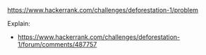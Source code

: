 https://www.hackerrank.com/challenges/deforestation-1/problem

Explain:

- https://www.hackerrank.com/challenges/deforestation-1/forum/comments/487757
